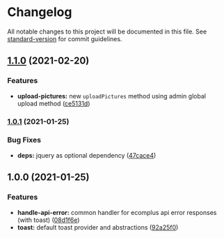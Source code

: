 # Changelog

All notable changes to this project will be documented in this file. See [standard-version](https://github.com/conventional-changelog/standard-version) for commit guidelines.

## [1.1.0](https://github.com/ecomplus/admin-helpers/compare/v1.0.1...v1.1.0) (2021-02-20)


### Features

* **upload-pictures:** new `uploadPictures` method using admin global upload method ([ce5131d](https://github.com/ecomplus/admin-helpers/commit/ce5131daca271c4f6dffb5cca2fd251f3c8cbaca))

### [1.0.1](https://github.com/ecomplus/admin-helpers/compare/v1.0.0...v1.0.1) (2021-01-25)


### Bug Fixes

* **deps:** jquery as optional dependency ([47cace4](https://github.com/ecomplus/admin-helpers/commit/47cace4cafcdde700a8a687e50ab250efe82d575))

## 1.0.0 (2021-01-25)


### Features

* **handle-api-error:** common handler for ecomplus api error responses (with toast) ([08d1f6e](https://github.com/ecomplus/admin-helpers/commit/08d1f6eba0562cac2ada15d552a04e61d79c54e0))
* **toast:** default toast provider and abstractions ([92a25f0](https://github.com/ecomplus/admin-helpers/commit/92a25f0248331e17d12685e03099e8ac4d36c818))
